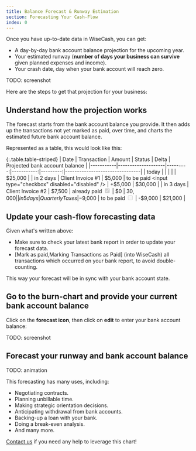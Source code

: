 ```yaml
---
title: Balance Forecast & Runway Estimation
section: Forecasting Your Cash-Flow
index: 0
---
```


Once you have up-to-date data in WiseCash, you can get:

* A day-by-day bank account balance projection for the upcoming year.
* Your estimated runway (**number of days your business can survive** given planned expenses and income).
* Your crash date, day when your bank account will reach zero.

TODO: screenshot

Here are the steps to get that projection for your business:

## Understand how the projection works

The forecast starts from the bank account balance you provide. It then adds up the transactions not yet marked as paid, over time, and charts the estimated future bank account balance.

Represented as a table, this would look like this:

{:.table.table-striped}
|  Date     | Transaction        | Amount   | Status     |    Delta | Projected bank account balance |
|-----------|--------------------|---------:|-----------:|---------:|--------------------------------|
| today     |                    |          |            |          |                        $25,000 |
| in 2 days |  Client Invoice #1 |   $5,000 | to be paid <input type="checkbox" disabled="disabled" /> |  +$5,000 |                        $30,000 |
| in 3 days |  Client Invoice #2 |   $7,500 | already paid <input type="checkbox" checked="checked" disabled="disabled" />  |       $0 |                  $30,000 |
| in 5 days |    Quarterly Taxes | -$9,000 | to be paid <input type="checkbox" disabled="disabled" /> | -$9,000 |                        $21,000 |

## Update your cash-flow forecasting data

Given what's written above:

* Make sure to check your latest bank report in order to update your forecast data.
* [Mark as paid,Marking Transactions as Paid] (into WiseCash) all transactions which occurred on your bank report, to avoid double-counting.

This way your forecast will be in sync with your bank account state.

## Go to the burn-chart and provide your current bank account balance

Click on the **forecast icon**, then click on **edit** to enter your bank account balance:

TODO: screenshot

## Forecast your runway and bank account balance

TODO: animation

This forecasting has many uses, including:

* Negotiating contracts.
* Planning unbillable time.
* Making strategic orientation decisions.
* Anticipating withdrawal from bank accounts.
* Backing-up a loan with your bank.
* Doing a break-even analysis.
* And many more.

<a href="mailto:support@wisecashhq.com">Contact us</a> if you need any help to leverage this chart!
